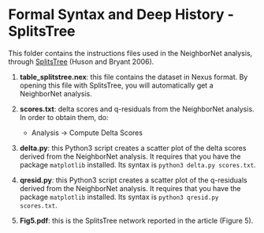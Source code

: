 # Formal Syntax and Deep History - SplitsTree
This folder contains the instructions files used in the NeighborNet analysis, through [SplitsTree](https://software-ab.informatik.uni-tuebingen.de/download/splitstree4/welcome.html) (Huson and Bryant 2006).

1. **table_splitstree.nex**: this file contains the dataset in Nexus format. By opening this file with SplitsTree, you will automatically get a NeighborNet analysis.

2. **scores.txt**: delta scores and q-residuals from the NeighborNet analysis. In order to obtain them, do:
    * Analysis -> Compute Delta Scores
    
3. **delta.py**: this Python3 script creates a scatter plot of the delta scores derived from the NeighborNet analysis. It requires that you have the package ```matplotlib``` installed. Its syntax is ```python3 delta.py scores.txt```.

4. **qresid.py**: this Python3 script creates a scatter plot of the q-residuals derived from the NeighborNet analysis. It requires that you have the package ```matplotlib``` installed. Its syntax is ```python3 qresid.py scores.txt```.

5. **Fig5.pdf**: this is the SplitsTree network reported in the article (Figure 5).




